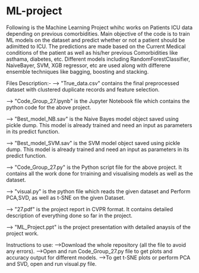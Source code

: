 # ML-project
Following is the Machine Learning Project whihc works on Patients ICU data depending on previous comorbidities. 
Main objective of the code is to train ML models on the dataset and predict whether or not a patient should be adimitted to ICU.
The predictions are made based on the Current Medical conditions of the patient as well as his/her previous Comorbidities like asthama, diabetes, etc. 
Different models including RandomForestClassifier, NaiveBayer, SVM, XGB regressor, etc are used along with differene ensemble techniques like bagging,
boosting and stacking.

Files Description:-
--> "True_data.csv" contains the final preprocessed dataset with clustered duplicate records and feature selection.

--> "Code_Group_27.ipynb" is the Jupyter Notebook file which contains the python code for the above project.

--> "Best_model_NB.sav" is the Naive Bayes model object saved using pickle dump. This model is already trained and need an input
                        as parameters in its predict function.  

--> "Best_model_SVM.sav" is the SVM model object saved using pickle dump. This model is already trained and need an input
                        as parameters in its predict function.

--> "Code_Group_27.py" is the Python script file for the above project. It contains all the work done for trraining and
                       visualising models as well as the dataset.

--> "visual.py" is the python file which reads the given dataset and Perform PCA,SVD, as well as t-SNE on the given Dataset. 

--> "27.pdf" is the project report in CVPR format. It contains detailed description of everything done so far in the project.

--> "ML_Project.ppt" is the project presentation with detailed anaysis of the project work.

Instructions to use:
-->Download the whole repository (all the file to avoid any errors).
-->Open and run Code_Group_27.py file to get plots and accuracy output for different models.
-->To get t-SNE plots or perform PCA and SVD, open and run visual.py file.

